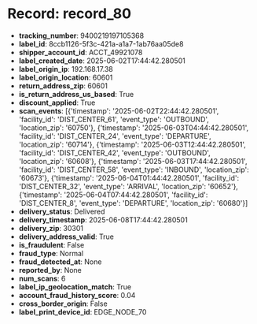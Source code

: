 # Record: record_80

- **tracking_number**: 9400219197105368
- **label_id**: 8ccb1126-5f3c-421a-a1a7-1ab76aa05de8
- **shipper_account_id**: ACCT_49921078
- **label_created_date**: 2025-06-02T17:44:42.280501
- **label_origin_ip**: 192.168.17.38
- **label_origin_location**: 60601
- **return_address_zip**: 60601
- **is_return_address_us_based**: True
- **discount_applied**: True
- **scan_events**: [{'timestamp': '2025-06-02T22:44:42.280501', 'facility_id': 'DIST_CENTER_61', 'event_type': 'OUTBOUND', 'location_zip': '60750'}, {'timestamp': '2025-06-03T04:44:42.280501', 'facility_id': 'DIST_CENTER_24', 'event_type': 'DEPARTURE', 'location_zip': '60714'}, {'timestamp': '2025-06-03T12:44:42.280501', 'facility_id': 'DIST_CENTER_42', 'event_type': 'OUTBOUND', 'location_zip': '60608'}, {'timestamp': '2025-06-03T17:44:42.280501', 'facility_id': 'DIST_CENTER_58', 'event_type': 'INBOUND', 'location_zip': '60673'}, {'timestamp': '2025-06-04T01:44:42.280501', 'facility_id': 'DIST_CENTER_32', 'event_type': 'ARRIVAL', 'location_zip': '60652'}, {'timestamp': '2025-06-04T07:44:42.280501', 'facility_id': 'DIST_CENTER_8', 'event_type': 'DEPARTURE', 'location_zip': '60680'}]
- **delivery_status**: Delivered
- **delivery_timestamp**: 2025-06-08T17:44:42.280501
- **delivery_zip**: 30301
- **delivery_address_valid**: True
- **is_fraudulent**: False
- **fraud_type**: Normal
- **fraud_detected_at**: None
- **reported_by**: None
- **num_scans**: 6
- **label_ip_geolocation_match**: True
- **account_fraud_history_score**: 0.04
- **cross_border_origin**: False
- **label_print_device_id**: EDGE_NODE_70